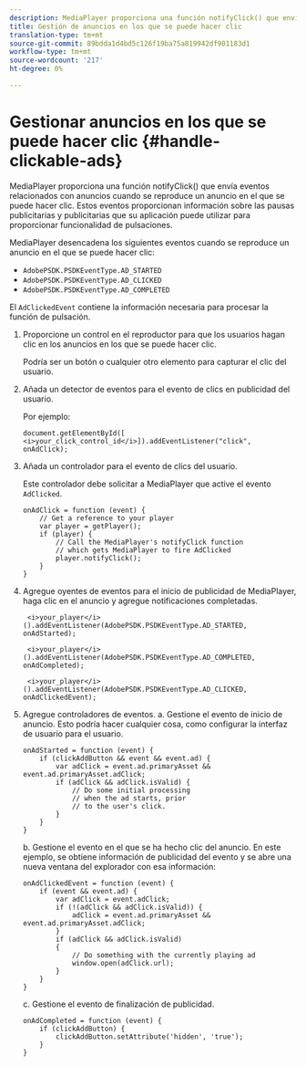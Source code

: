 ```yaml
---
description: MediaPlayer proporciona una función notifyClick() que envía eventos relacionados con anuncios cuando se reproduce un anuncio en el que se puede hacer clic. Estos eventos proporcionan información sobre las pausas publicitarias y publicitarias que su aplicación puede utilizar para proporcionar funcionalidad de pulsaciones.
title: Gestión de anuncios en los que se puede hacer clic
translation-type: tm+mt
source-git-commit: 89bdda1d4bd5c126f19ba75a819942df901183d1
workflow-type: tm+mt
source-wordcount: '217'
ht-degree: 0%

---
```



# Gestionar anuncios en los que se puede hacer clic {#handle-clickable-ads}

MediaPlayer proporciona una función notifyClick() que envía eventos relacionados con anuncios cuando se reproduce un anuncio en el que se puede hacer clic. Estos eventos proporcionan información sobre las pausas publicitarias y publicitarias que su aplicación puede utilizar para proporcionar funcionalidad de pulsaciones.

MediaPlayer desencadena los siguientes eventos cuando se reproduce un anuncio en el que se puede hacer clic:

* `AdobePSDK.PSDKEventType.AD_STARTED`
* `AdobePSDK.PSDKEventType.AD_CLICKED`
* `AdobePSDK.PSDKEventType.AD_COMPLETED`

El `AdClickedEvent` contiene la información necesaria para procesar la función de pulsación.

1. Proporcione un control en el reproductor para que los usuarios hagan clic en los anuncios en los que se puede hacer clic.

   Podría ser un botón o cualquier otro elemento para capturar el clic del usuario.
1. Añada un detector de eventos para el evento de clics en publicidad del usuario.

   Por ejemplo:

   ```
   document.getElementById([ 
   <i>your_click_control_id</i>]).addEventListener("click", onAdClick);
   ```

1. Añada un controlador para el evento de clics del usuario.

   Este controlador debe solicitar a MediaPlayer que active el evento `AdClicked`.

   ```
   onAdClick = function (event) { 
       // Get a reference to your player 
       var player = getPlayer(); 
       if (player) { 
           // Call the MediaPlayer's notifyClick function 
           // which gets MediaPlayer to fire AdClicked 
           player.notifyClick(); 
       } 
   } 
   ```

1. Agregue oyentes de eventos para el inicio de publicidad de MediaPlayer, haga clic en el anuncio y agregue notificaciones completadas.

   ```
    <i>your_player</i>().addEventListener(AdobePSDK.PSDKEventType.AD_STARTED, onAdStarted); 
   
    <i>your_player</i>().addEventListener(AdobePSDK.PSDKEventType.AD_COMPLETED, onAdCompleted);
   
    <i>your_player</i>().addEventListener(AdobePSDK.PSDKEventType.AD_CLICKED, onAdClickedEvent);
   ```

1. Agregue controladores de eventos.
a. Gestione el evento de inicio de anuncio.
Esto podría hacer cualquier cosa, como configurar la interfaz de usuario para el usuario.

   ```
   onAdStarted = function (event) { 
       if (clickAddButton && event && event.ad) { 
           var adClick = event.ad.primaryAsset && event.ad.primaryAsset.adClick; 
           if (adClick && adClick.isValid) { 
               // Do some initial processing  
               // when the ad starts, prior 
               // to the user's click. 
           } 
       } 
   }
   ```

   b. Gestione el evento en el que se ha hecho clic del anuncio.
En este ejemplo, se obtiene información de publicidad del evento y se abre una nueva ventana del explorador con esa información:

   ```
   onAdClickedEvent = function (event) { 
       if (event && event.ad) { 
           var adClick = event.adClick; 
           if (!(adClick && adClick.isValid)) { 
               adClick = event.ad.primaryAsset && event.ad.primaryAsset.adClick; 
           } 
           if (adClick && adClick.isValid) 
           { 
               // Do something with the currently playing ad 
               window.open(adClick.url); 
           } 
       } 
   }
   ```

   c. Gestione el evento de finalización de publicidad.

   ```
   onAdCompleted = function (event) { 
       if (clickAddButton) { 
           clickAddButton.setAttribute('hidden', 'true'); 
       } 
   }
   ```
